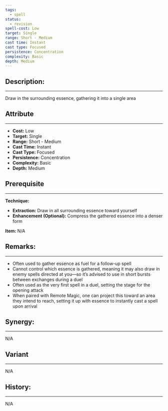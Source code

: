 ```yaml
---
tags:
  - spell
status:
  - revision
spell-cost: Low
target: Single
range: Short - Medium
cast time: Instant
cast type: Focused
persistence: Concentration
complexity: Basic
depth: Medium
---
```

## Description:  
---  
Draw in the surrounding essence, gathering it into a single area  
  
## Attribute  
___  
- __Cost:__ Low  
- __Target:__ Single  
- __Range:__ Short - Medium  
- __Cast Time:__ Instant  
- __Cast Type:__ Focused  
- __Persistence:__ Concentration  
- __Complexity:__ Basic  
- __Depth:__ Medium  
  
  
## Prerequisite  
___  
  
__Technique:__  
  
- __Extraction:__ Draw in all surrounding essence toward yourself  
- __Enhancement (Optional):__ Compress the gathered essence into a denser form  
  
__Item:__ N/A  
  
## Remarks:  
___  
- Often used to gather essence as fuel for a follow-up spell  
- Cannot control which essence is gathered, meaning it may also draw in enemy spells directed at you—so it’s advised to use in short bursts between exchanges during a duel  
- Often used as the very first spell in a duel, setting the stage for the opening attack  
- When paired with Remote Magic, one can project this toward an area they intend to reach, setting it up with essence to instantly cast a spell upon arrival  
  
## Synergy:  
___  
N/A  
  
## Variant  
___  
N/A  
  
## History:  
___  
N/A